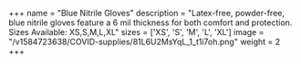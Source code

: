 +++
name = "Blue Nitrile Gloves"
description = "Latex-free, powder-free, blue nitrile gloves feature a 6 mil thickness for both comfort and protection. Sizes Available: XS,S,M,L,XL"
sizes = ['XS', 'S', 'M', 'L', 'XL']
image = "/v1584723638/COVID-supplies/81L6U2MsYqL_1_t1i7oh.png"
weight = 2
+++